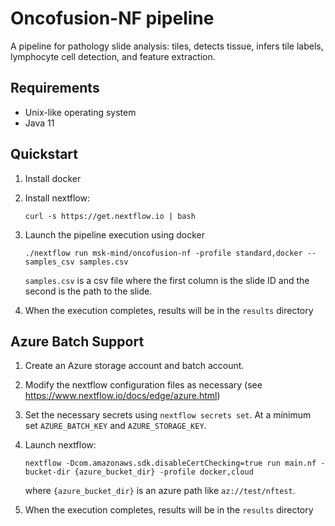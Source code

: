 # Oncofusion-NF pipeline

A pipeline for pathology slide analysis: tiles, detects tissue, infers tile labels, lymphocyte cell detection, and feature extraction.

## Requirements

* Unix-like operating system
* Java 11

## Quickstart

1. Install docker

2. Install nextflow:
    ```
    curl -s https://get.nextflow.io | bash
    ```

3. Launch the pipeline execution using docker
    ```
    ./nextflow run msk-mind/oncofusion-nf -profile standard,docker --samples_csv samples.csv
    ```
    `samples.csv` is a csv file where the first column is the slide ID and the second is the path to the slide.

4. When the execution completes, results will be in the `results` directory


## Azure Batch Support

1. Create an Azure storage account and batch account.

2. Modify the nextflow configuration files as necessary (see <https://www.nextflow.io/docs/edge/azure.html>)

3. Set the necessary secrets using `nextflow secrets set`. At a minimum set `AZURE_BATCH_KEY` and `AZURE_STORAGE_KEY`.

4. Launch nextflow:
    ```
    nextflow -Dcom.amazonaws.sdk.disableCertChecking=true run main.nf -bucket-dir {azure_bucket_dir} -profile docker,cloud
    ```
    where `{azure_bucket_dir}` is an azure path like `az://test/nftest`.

5. When the execution completes, results will be in the `results` directory
